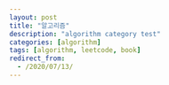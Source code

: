 ```yaml
---
layout: post
title: "알고리즘"
description: "algorithm category test"
categories: [algorithm]
tags: [algorithm, leetcode, book]
redirect_from:
  - /2020/07/13/
---
```

